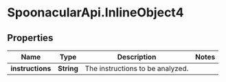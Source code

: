 # SpoonacularApi.InlineObject4

## Properties

Name | Type | Description | Notes
------------ | ------------- | ------------- | -------------
**instructions** | **String** | The instructions to be analyzed. | 


